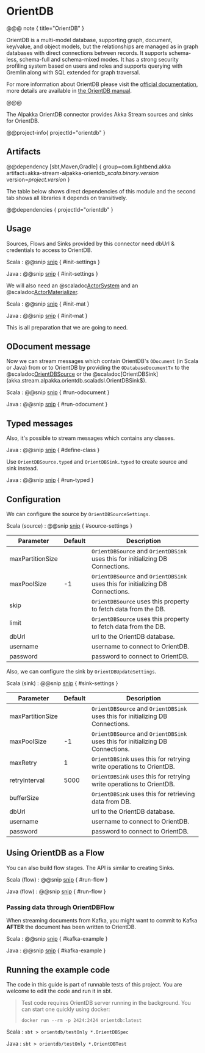 # OrientDB

@@@ note { title="OrientDB" }

OrientDB is a multi-model database, supporting graph, document, key/value, and object models, but the relationships are managed as in graph databases with direct connections between records. It supports schema-less, schema-full and schema-mixed modes. It has a strong security profiling system based on users and roles and supports querying with Gremlin along with SQL extended for graph traversal.

For more information about OrientDB please visit the [official documentation](http://orientdb.com/orientdb/), more details are available in [the OrientDB manual](http://orientdb.com/docs/3.0.x/).

@@@

The Alpakka OrientDB connector provides Akka Stream sources and sinks for OrientDB.


@@project-info{ projectId="orientdb" }


## Artifacts

@@dependency [sbt,Maven,Gradle] {
  group=com.lightbend.akka
  artifact=akka-stream-alpakka-orientdb_$scala.binary.version$
  version=$project.version$
}

The table below shows direct dependencies of this module and the second tab shows all libraries it depends on transitively.

@@dependencies { projectId="orientdb" }

## Usage

Sources, Flows and Sinks provided by this connector need dbUrl & credentials to access to OrientDB.

Scala
: @@snip [snip](/orientdb/src/test/scala/docs/scaladsl/OrientDBSpec.scala) { #init-settings }

Java
: @@snip [snip](/orientdb/src/test/java/docs/javadsl/OrientDBTest.java) { #init-settings }

We will also need an @scaladoc[ActorSystem](akka.actor.ActorSystem) and an @scaladoc[ActorMaterializer](akka.stream.ActorMaterializer).

Scala
: @@snip [snip](/orientdb/src/test/scala/docs/scaladsl/OrientDBSpec.scala) { #init-mat }

Java
: @@snip [snip](/orientdb/src/test/java/docs/javadsl/OrientDBTest.java) { #init-mat }

This is all preparation that we are going to need.

## ODocument message

Now we can stream messages which contain OrientDB's `ODocument` (in Scala or Java)
from or to OrientDB by providing the `ODatabaseDocumentTx` to the
@scaladoc[OrientDBSource](akka.stream.alpakka.orientdb.scaladsl.OrientDBSource$) or the
@scaladoc[OrientDBSink](akka.stream.alpakka.orientdb.scaladsl.OrientDBSink$).

Scala
: @@snip [snip](/orientdb/src/test/scala/docs/scaladsl/OrientDBSpec.scala) { #run-odocument }

Java
: @@snip [snip](/orientdb/src/test/java/docs/javadsl/OrientDBTest.java) { #run-odocument }


## Typed messages

Also, it's possible to stream messages which contains any classes. 

Java
: @@snip [snip](/orientdb/src/test/java/docs/javadsl/OrientDBTest.java) { #define-class }


Use `OrientDBSource.typed` and `OrientDBSink.typed` to create source and sink instead.

Java
: @@snip [snip](/orientdb/src/test/java/docs/javadsl/OrientDBTest.java) { #run-typed }


## Configuration

We can configure the source by `OrientDBSourceSettings`.

Scala (source)
: @@snip [snip](/orientdb/src/main/scala/akka/stream/alpakka/orientdb/OrientDBSourceSettings.scala) { #source-settings }

| Parameter        | Default | Description                                                                                                              |
| ---------------- | ------- | ------------------------------------------------------------------------------------------------------------------------ |
| maxPartitionSize |         | `OrientDBSource` and `OrientDBSink` uses this for initializing DB Connections. |
| maxPoolSize      |    -1   | `OrientDBSource` and `OrientDBSink` uses this for initializing DB Connections. |
| skip             |         | `OrientDBSource` uses this property to fetch data from the DB. |
| limit            |         | `OrientDBSource` uses this property to fetch data from the DB. |
| dbUrl            |         | url to the OrientDB database. |
| username         |         | username to connect to OrientDB. |
| password         |         | password to connect to OrientDB. | 

Also, we can configure the sink by `OrientDBUpdateSettings`.

Scala (sink)
: @@snip [snip](/orientdb/src/main/scala/akka/stream/alpakka/orientdb/OrientDBUpdateSettings.scala) { #sink-settings }

| Parameter           | Default | Description                                                                                            |
| ------------------- | ------- | ------------------------------------------------------------------------------------------------------ |
| maxPartitionSize |         | `OrientDBSource` and `OrientDBSink` uses this for initializing DB Connections. |
| maxPoolSize      |    -1   | `OrientDBSource` and `OrientDBSink` uses this for initializing DB Connections. |
| maxRetry         |     1   | `OrientDBSink` uses this for retrying write operations to OrientDB. |
| retryInterval    |  5000   | `OrientDBSink` uses this for retrying write operations to OrientDB. |
| bufferSize       |         | `OrientDBSink` uses this for retrieving data from DB. |
| dbUrl            |         | url to the OrientDB database. |
| username         |         | username to connect to OrientDB. |
| password         |         | password to connect to OrientDB. | 

## Using OrientDB as a Flow

You can also build flow stages. The API is similar to creating Sinks.

Scala (flow)
: @@snip [snip](/orientdb/src/test/scala/docs/scaladsl/OrientDBSpec.scala) { #run-flow }

Java (flow)
: @@snip [snip](/orientdb/src/test/java/docs/javadsl/OrientDBTest.java) { #run-flow }

### Passing data through OrientDBFlow

When streaming documents from Kafka, you might want to commit to Kafka **AFTER** the document has been written to OrientDB.

Scala
: @@snip [snip](/orientdb/src/test/scala/docs/scaladsl/OrientDBSpec.scala) { #kafka-example }

Java
: @@snip [snip](/orientdb/src/test/java/docs/javadsl/OrientDBTest.java) { #kafka-example } 

## Running the example code

The code in this guide is part of runnable tests of this project. You are welcome to edit the code and run it in sbt.

  > Test code requires OrientDB server running in the background. You can start one quickly using docker:
  >		  
  > `docker run --rm -p 2424:2424 orientdb:latest`

Scala
:   ```
    sbt
    > orientdb/testOnly *.OrientDBSpec
    ```

Java
:   ```
    sbt
    > orientdb/testOnly *.OrientDBTest
    ```
